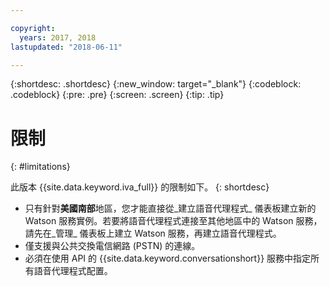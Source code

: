 ```yaml
---

copyright:
  years: 2017, 2018
lastupdated: "2018-06-11"

---
```


{:shortdesc: .shortdesc}
{:new_window: target="_blank"}
{:codeblock: .codeblock}
{:pre: .pre}
{:screen: .screen}
{:tip: .tip}

# 限制
{: #limitations}

此版本 {{site.data.keyword.iva_full}} 的限制如下。
{: shortdesc}

* 只有針對**美國南部**地區，您才能直接從_建立語音代理程式_ 儀表板建立新的 Watson 服務實例。若要將語音代理程式連接至其他地區中的 Watson 服務，請先在_管理_ 儀表板上建立 Watson 服務，再建立語音代理程式。
* 僅支援與公共交換電信網路 (PSTN) 的連線。
* 必須在使用 API 的 {{site.data.keyword.conversationshort}} 服務中指定所有語音代理程式配置。
